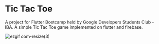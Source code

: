 # Tic Tac Toe

A project for Flutter Bootcamp held by Google Developers Students Club - IBA. A simple Tic Tac Toe game implemented on flutter and firebase.

![ezgif com-resize(3)](https://user-images.githubusercontent.com/121337662/230389637-c9fb6ca4-0a78-4af3-b809-2b3c98ccd0f9.gif)
